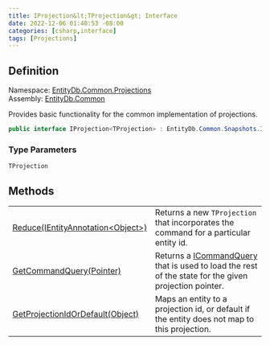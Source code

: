 ```yaml
---
title: IProjection&lt;TProjection&gt; Interface
date: 2022-12-06 01:40:53 -08:00
categories: [csharp,interface]
tags: [Projections]
---
```


## Definition
Namespace: <a href='/posts/csharp.namespace.entitydb.common.projections/'>EntityDb.Common.Projections</a><br />
Assembly: <a href='/posts/csharp.assembly.entitydb.common/'>EntityDb.Common</a><br />

Provides basic functionality for the common implementation of projections.

```cs
public interface IProjection<TProjection> : EntityDb.Common.Snapshots.ISnapshot<TProjection>
```
### Type Parameters
`TProjection`<br />
## Methods
<table><tr><td><!--/posts/csharp.notimplemented.entitydb.common.projections.iprojection-1.reduce/--><a href='#'>Reduce(IEntityAnnotation&lt;Object&gt;)</a></td><td>
Returns a new <code class='language-plaintext highlighter-rouge'>TProjection</code> that incorporates the command for a particular entity id.
</td></tr><tr><td><!--/posts/csharp.notimplemented.entitydb.common.projections.iprojection-1.getcommandquery/--><a href='#'>GetCommandQuery(Pointer)</a></td><td>
Returns a <a href='/posts/csharp.interface.entitydb.abstractions.queries.icommandquery/'>ICommandQuery</a> that is used to load the rest of the state for the given projection pointer.
</td></tr><tr><td><!--/posts/csharp.notimplemented.entitydb.common.projections.iprojection-1.getprojectionidordefault/--><a href='#'>GetProjectionIdOrDefault(Object)</a></td><td>
Maps an entity to a projection id, or default if the entity does not map to this projection.
</td></tr></table>
